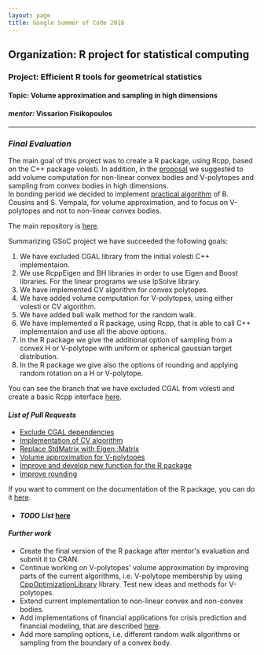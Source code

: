 ```yaml
---
layout: page
title: Google Summer of Code 2018
---  
```

  
## <span style="text-align:center;">Organization:  R project for statistical computing  
### <span style="text-align:center;">Project: Efficient R tools for geometrical statistics  
#### <span style="text-align:center;">Topic:  Volume approximation and sampling in high dimensions  
  
#### *mentor:* Vissarion Fisikopoulos  
  
---------------------------------------------------------------------------  
    
### *Final Evaluation*  

The main goal of this project was to create a R package, using Rcpp, based on the C++ package volesti. In addition, in the [proposal](https://drive.google.com/file/d/1CsblG42xXLoyYiDmcCSjRJhL3Eilxk5u/view) we suggested to add volume computation for non-linear convex bodies and V-polytopes and sampling from convex bodies in high dimensions.  
In bonding period we decided to implement [practical algorithm](http://mpc.zib.de/index.php/MPC/article/view/178/99) of B. Cousins and S. Vempala, for volume approximation, and to focus on V-polytopes and not to non-linear convex bodies.  
  
The main repository is [here](https://github.com/vissarion/volume_approximation).  
  
Summarizing GSoC project we have succeeded the following goals:  
1. We have excluded CGAL library from the initial volesti C++ implementaion.  
2. We use RcppEigen and BH libraries in order to use Eigen and Boost libraries. For the linear programs we use lpSolve library.  
3. We have implemented CV algorithm for convex polytopes.  
4. We have added volume computation for V-polytopes, using either volesti or CV algorithm.  
5. We have added ball walk method for the random walk.  
6. We have implemented a R package, using Rcpp, that is able to call C++ implementaion and use all the above options.  
7. In the R package we give the additional option of sampling from a convex H or V-polytope with uniform or spherical gaussian target distribution.  
8. In the R package we give also the options of rounding and applying random rotation on a H or V-polytope.  
   
You can see the branch that we have excluded CGAL from volesti and create a basic Rcpp interface [here](https://github.com/TolisChal/volume_approximation/tree/develop).  

#### *List of Pull Requests*  
 - [Exclude CGAL dependencies](https://github.com/TolisChal/volume_approximation/pull/2)
 - [Implementation of CV algorithm](https://github.com/TolisChal/volume_approximation/pull/3)  
 - [Replace StdMatrix with Eigen::Matrix](https://github.com/TolisChal/volume_approximation/pull/6)
 - [Volume approximation for V-polytopes](https://github.com/TolisChal/volume_approximation/pull/7)  
 - [Improve and develop new function for the R package](https://github.com/TolisChal/volume_approximation/pull/8)  
 - [Improve rounding](https://github.com/TolisChal/volume_approximation/pull/9)  
   
 If you want to comment on the documentation of the R package, you can do it [here](https://drive.google.com/file/d/1htOhKLwk58Yai0a6mkHvfwpO42_0FbPy/view?usp=sharing).  
   
* #### *TODO List* [here](https://github.com/TolisChal/volume_approximation/issues/4)  
   
#### *Further work*  
 - Create the final version of the R package after mentor's evaluation and submit it to CRAN.  
 - Continue working on V-polytopes' volume approximation by improving parts of the current algorithms, i.e. V-polytope membership by using [CppOptimizationLibrary](https://github.com/PatWie/CppNumericalSolvers) library. Test new ideas and methods for V-polytopes.  
 - Extend current implementation to non-linear convex and non-convex bodies.  
 - Add implementations of financial applications for crisis prediction and financial modeling, that are described [here](https://arxiv.org/abs/1803.05861).  
 - Add more sampling options, i.e. different random walk algorithms or sampling from the boundary of a convex body.  
